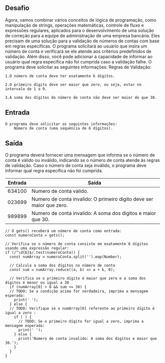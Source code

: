 ## Desafio

Agora, vamos combinar vários conceitos de lógica de programação, como manipulação de strings, operações matemáticas, controle de fluxo e expressões regulares, aplicados para o desenvolvimento de uma solução de correção para a equipe de administração de uma empresa bancária. Eles precisam de uma solução para a validação de números de contas com base em regras específicas. O programa solicitará ao usuário que insira um número de conta e verificará se ele atende aos critérios predefinidos de validação. Além disso, você pode adicionar a capacidade de informar ao usuário qual regra específica não foi cumprida caso a validação falhe.
O programa deve solicitar as seguintes informações:
    Regras de Validação:

    1.O número de conta deve ter exatamente 6 dígitos.

    2.O primeiro dígito deve ser maior que zero, ou seja, estar no intervalo de 1 a 9.

    3.A soma dos dígitos do número de conta não deve ser maior do que 30.

## Entrada
    O programa deve solicitar as seguintes informações:
        Número de conta (uma sequência de 6 dígitos).

## Saída

O programa deverá fornecer uma mensagem que informa se o número de conta é válido ou inválido, indicando se o número de conta atende às regras de validação. Caso o número de conta seja inválido, o programa deve informar qual regra específica não foi cumprida.

| Entrada | Saída|
| ---|--- |
| 634100 | Numero de conta valido. |
| 023699 | Numero de conta invalido: O primeiro digito deve ser maior que zero. |
| 989899 | Numero de conta invalido: A soma dos digitos e maior que 30. |

```
// O gets() receberá um número de conta como entrada:
const numeroConta = gets();

// Verifica se o número de conta consiste em exatamente 6 dígitos usando uma expressão regular:
if (/^\d{6}$/.test(numeroConta)) {
  const numArray = numeroConta.split('').map(Number);

  // Calcula a soma dos dígitos no número de conta
  const sum = numArray.reduce((a, b) => a + b, 0);

  // Verifica se o primeiro dígito é maior que zero e a soma dos dígitos é menor ou igual a 30
  if (numArray[0] > 0 && sum <= 30) {
  // TODO: Se a condição acima for verdadeira, imprima a mensagem esperada:
    print(' ');
  } else {
  // TODO: Verifique se o numArray[0] referente ao primeiro dígito é igual a zero :
    if ( ) {
      // TODO: Se o primeiro dígito for igual a zero, imprima a mensagem esperada:
      print(' ');
    } else {
      print('Numero de conta invalido: A soma dos digitos e maior que 30.');
    }
  }
}
```
